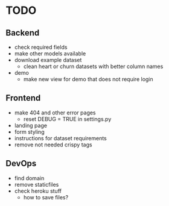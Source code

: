 # TODO
## Backend
* check required fields
* make other models available
* download example dataset
    * clean heart or churn datasets with better column names
* demo
    * make new view for demo that does not require login

## Frontend
* make 404 and other error pages
    * reset DEBUG = TRUE in settings.py
* landing page
* form styling
* instructions for dataset requirements
* remove not needed crispy tags

## DevOps
* find domain
* remove staticfiles
* check heroku stuff
    * how to save files?